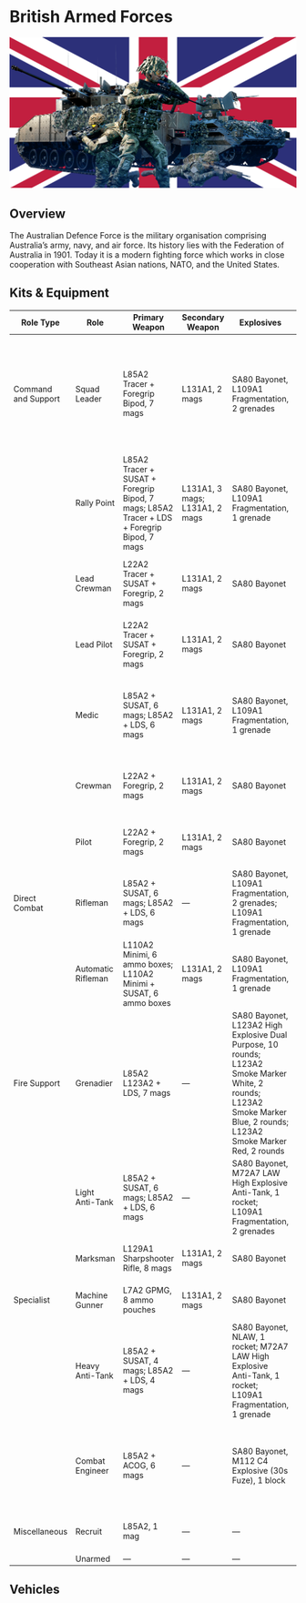 # British Armed Forces

![British Armed Forces](./british-armed-forces.png)

## Overview
The Australian Defence Force is the military organisation comprising Australia’s army, navy, and air force. Its history lies with the Federation of Australia in 1901. Today it is a modern fighting force which works in close cooperation with Southeast Asian nations, NATO, and the United States.

## Kits & Equipment
| Role Type           | Role                  | Primary Weapon                                              | Secondary Weapon                      | Explosives                                                        | Smoke Grenades                                            | Medical Supplies                | Addtl. Equipment                                             |
|---------------------|-----------------------|-------------------------------------------------------------|---------------------------------------|------------------------------------------------------------------|-----------------------------------------------------------|---------------------------------|-------------------------------------------------------------|
| Command and Support | Squad Leader          | L85A2 Tracer + Foregrip Bipod, 7 mags                        | L131A1, 2 mags                        | SA80 Bayonet, L109A1 Fragmentation, 2 grenades                    | L132A1 White Smoke, 2 grenades; L152A1 Orange Smoke, 1 grenade; L152A1 Yellow Smoke, 1 grenade | Field Dressing, 2 packages      | Field Binoculars                                              |
|                     | Rally Point           | L85A2 Tracer + SUSAT + Foregrip Bipod, 7 mags; L85A2 Tracer + LDS + Foregrip Bipod, 7 mags | L131A1, 3 mags; L131A1, 2 mags        | SA80 Bayonet, L109A1 Fragmentation, 1 grenade                      | —                                                         | —                               | —                                                           |
|                     | Lead Crewman          | L22A2 Tracer + SUSAT + Foregrip, 2 mags                      | L131A1, 2 mags                        | SA80 Bayonet                                                      | L132A1 White Smoke, 2 grenades                                 | Field Dressing, 2 packages      | Field Binoculars, Vehicle Repair Tools, Rally Point          |
|                     | Lead Pilot            | L22A2 Tracer + SUSAT + Foregrip, 2 mags                      | L131A1, 2 mags                        | SA80 Bayonet                                                      | L132A1 Red Smoke, 2 grenades                                   | Field Dressing, 2 packages      | Field Binoculars, Vehicle Repair Tools, Rally Point          |
|                     | Medic                 | L85A2 + SUSAT, 6 mags; L85A2 + LDS, 6 mags                  | L131A1, 2 mags                        | SA80 Bayonet, L109A1 Fragmentation, 1 grenade                      | L132A1 White Smoke, 2 grenades; L152A1 Orange Smoke, 2 grenades  | Field Dressing, 9 packages      | Medical Kit, Entrenching Tool, Field Binoculars             |
|                     | Crewman               | L22A2 + Foregrip, 2 mags                                     | L131A1, 2 mags                        | SA80 Bayonet                                                      | L132A1 White Smoke, 2 grenades                                 | Field Dressing, 2 packages      | Entrenching Tool, Field Binoculars, Vehicle Repair Tools     |
|                     | Pilot                 | L22A2 + Foregrip, 2 mags                                     | L131A1, 2 mags                        | SA80 Bayonet                                                      | L132A1 Red Smoke, 2 grenades                                   | Field Dressing, 2 packages      | Field Binoculars, Vehicle Repair Tools                      |
| Direct Combat       | Rifleman              | L85A2 + SUSAT, 6 mags; L85A2 + LDS, 6 mags                   | —                                     | SA80 Bayonet, L109A1 Fragmentation, 2 grenades; L109A1 Fragmentation, 1 grenade | L132A1 White Smoke, 2 grenades                                 | Field Dressing, 2 packages      | Entrenching Tool, Ammo Bag, Field Binoculars                |
|                     | Automatic Rifleman    | L110A2 Minimi, 6 ammo boxes; L110A2 Minimi + SUSAT, 6 ammo boxes | L131A1, 2 mags                        | SA80 Bayonet, L109A1 Fragmentation, 1 grenade                      | L132A1 White Smoke, 2 grenades                                 | Field Dressing, 2 packages      | Entrenching Tool, Field Binoculars                          |
| Fire Support        | Grenadier             | L85A2 L123A2 + LDS, 7 mags                                   | —                                     | SA80 Bayonet, L123A2 High Explosive Dual Purpose, 10 rounds; L123A2 Smoke Marker White, 2 rounds; L123A2 Smoke Marker Blue, 2 rounds; L123A2 Smoke Marker Red, 2 rounds | —                                                         | Field Dressing, 2 packages      | Entrenching Tool                                             |
|                     | Light Anti-Tank       | L85A2 + SUSAT, 6 mags; L85A2 + LDS, 6 mags                   | —                                     | SA80 Bayonet, M72A7 LAW High Explosive Anti-Tank, 1 rocket; L109A1 Fragmentation, 2 grenades | L132A1 White Smoke, 2 grenades                                 | Field Dressing, 2 packages      | Entrenching Tool, Field Binoculars                          |
|                     | Marksman              | L129A1 Sharpshooter Rifle, 8 mags                            | L131A1, 2 mags                        | SA80 Bayonet                                                      | L132A1 White Smoke, 2 grenades                                 | Field Dressing, 2 packages      | Entrenching Tool, Field Binoculars                          |
| Specialist          | Machine Gunner        | L7A2 GPMG, 8 ammo pouches                                    | L131A1, 2 mags                        | SA80 Bayonet                                                      | L132A1 White Smoke, 2 grenades                                 | Field Dressing, 2 packages      | Entrenching Tool, Field Binoculars                          |
|                     | Heavy Anti-Tank       | L85A2 + SUSAT, 4 mags; L85A2 + LDS, 4 mags                   | —                                     | SA80 Bayonet, NLAW, 1 rocket; M72A7 LAW High Explosive Anti-Tank, 1 rocket; L109A1 Fragmentation, 1 grenade | L132A1 White Smoke, 2 grenades                                 | Field Dressing, 2 packages      | Entrenching Tool, Field Binoculars                          |
|                     | Combat Engineer       | L85A2 + ACOG, 6 mags                                         | —                                     | SA80 Bayonet, M112 C4 Explosive (30s Fuze), 1 block               | L132A1 White Smoke, 4 grenades                                 | Field Dressing, 2 packages      | Entrenching Tool, Vehicle Repair Tools, Sandbags, Razor Wire, Field Binoculars |
| Miscellaneous       | Recruit               | L85A2, 1 mag                                                 | —                                     | —                                                                | —                                                         | Field Dressing, 1 package       | Entrenching Tool                                             |
|                     | Unarmed               | —                                                           | —                                     | —                                                                | —                                                         | —                               | —                                                           |


## Vehicles